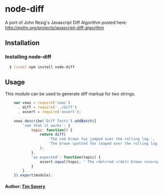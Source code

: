 # node-diff

A port of John Resig's Javascript Diff Algorithm posted here: http://ejohn.org/projects/javascript-diff-algorithm

## Installation

### Installing node-diff
``` bash
  $ [sudo] npm install node-diff
```
  
## Usage
This module can be used to generate diff markup for two strings.

``` js
  	var vows = require('vows')
	  , diff = require('../diff')
	  , assert = require('assert');
	  
	vows.describe('Diff Tests').addBatch({
		'see that it works': {
			topic: function() {
				return diff(
					'The red brown fox jumped over the rolling log.',
	   				'The brown spotted fox leaped over the rolling log'
	   			);
			},
			'as expected': function(topic) {
				assert.equal(topic, ' The <del>red </del> brown <ins>spotted </ins> fox <del>jumped </del><ins>leaped </ins> over  the  rolling <del>log.\n</del><ins>log\n</ins>');
			}
		}
	}).export(module);
```

#### Author: [Tim Savery][0]

[0]: mailto:tim.savery@gmail.com
